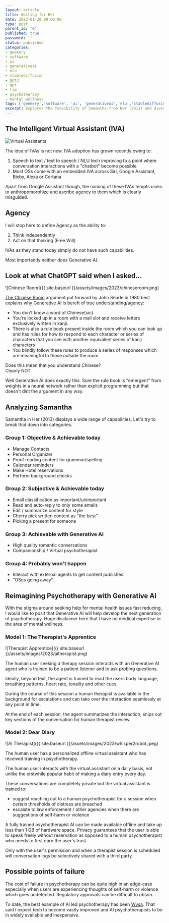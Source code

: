 ```yaml
---
layout: article
title: Waiting for Her
date: 2023-01-28 00:00:00
type: post
parent_id: '0'
published: true
password: ''
status: published
categories:
- geekery
- software
- ai
- generativeai
- nlu
- stablediffusion
- gpt3
- gpt
- llm
- psychotherapy
- mental wellness
tags: ['geekery','software', 'ai', 'generativeai','nlu','stablediffusion','gpt3','gpt','llm', 'psychotherapy', 'mental wellness']
excerpt: Explores the feasibility of Samantha from Her (2013) and dives deeper into AI in the field of psychotherapy
---
```


## The Intelligent Virtual Assistant (IVA)

![Virtual Assistants](https://www.nicepng.com/png/detail/400-4009159_siri-vs-google-vs-alexa-vs-cortana-which.png)

The idea of IVAs is not new. IVA adoption has grown recently owing to:
1. Speech to text / text to speech / NLU tech improving to a point where conversation interactions with a "chatbot" become possible
2. Most OSs come with an embedded IVA across Siri, Google Assistant, Bixby, Alexa or Cortana

Apart from Google Assistant though, the naming of these IVAs tempts users to anthropomorphize and ascribe agency to them which is clearly misguided.   

## Agency
I will stop here to define Agency as the ability to:

1. Think independently
2. Act on that thinking (Free Will)

IVAs as they stand today simply do not have such capabilities.

Most importantly neither does Generative AI.

## Look at what ChatGPT said when I asked...

![Chinese Room]({{ site.baseurl }}/assets/images/2023/chineseroom.png)

[The Chinese Room](https://www.cambridge.org/core/journals/behavioral-and-brain-sciences/article/abs/minds-brains-and-programs/DC644B47A4299C637C89772FACC2706A) argument put forward by John Searle in 1980 best explains why Generative AI is bereft of true understanding/agency:  

- You don't know a word of Chinese(sic).
- You're locked up in a room with a mail slot and receive letters exclusively written in kanji.
- There is also a rule book present inside the room which you can look up and has rules for how to respond to each character or series of characters that you see with another equivalent series of kanji characters
- You blindly follow these rules to produce a series of responses which are meaningful to those outside the room

Does this mean that you understand Chinese?  
Clearly NOT.    

Well Generative AI does exactly this. Sure the rule book is "emergent" from weights in a neural network rather than explicit programming but that doesn't dint the argument in any way.   

## Analyzing Samantha

Samantha in Her (2013) displays a wide range of capabilities. Let's try to break that down into categories.

### Group 1: Objective & Achievable today
- Manage Contacts
- Personal Organizer
- Proof reading content for grammar/spelling
- Calendar reminders
- Make Hotel reservations
- Perform background checks

### Group 2: Subjective & Achievable today
- Email classification as important/unimportant
- Read and auto-reply to only some emails
- Edit / summarize content for style
- Cherry pick written content as "the best"
- Picking a present for someone

### Group 3: Achievable with Generative AI
- High quality romantic conversations
- Companionship / Virtual psychotherapist

### Group 4: Probably won't happen
- Interact with external agents to get content published
- "OSes going away"

## Reimagining Psychotherapy with Generative AI
With the stigma around seeking help for mental health issues fast reducing, I would like to posit that Generative AI will help develop the next generation of psychotherapy. Huge disclaimer here that I have no medical expertise in the area of mental wellness.

### Model 1: The Therapist's Apprentice

![Therapist Apprentice]({{ site.baseurl }}/assets/images/2023/aitherapist.png)

The human user seeking a therapy session interacts with an Generative AI agent who is trained to be a patient listener and to ask probing questions.  

Ideally, beyond text, the agent is trained to read the users body language, breathing patterns, heart rate, tonality and other cues.  

During the course of this session a human therapist is available in the background for escalations and can take over the interaction seamlessly at any point in time.  

At the end of each session, the agent summarizes the interaction, snips out key sections of the conversation for human therapist review.  

### Model 2: Dear Diary

![AI Therapist]({{ site.baseurl }}/assets/images/2023/whisper2robot.jpeg)

The human user has a personalized offline virtual assistant who has received training in psychotherapy.   

The human user interacts with the virtual assistant on a daily basis, not unlike the erstwhile popular habit of making a diary entry every day.   

These conversations are completely private but the virtual assistant is trained to:
- suggest reaching out to a human psychotherapist for a session when certain thresholds of distress are breached
- escalate to law enforcement / other agencies when there are suggestions of self-harm or violence   

A fully trained psychotherapist AI can be made available offline and take up less than 1 GB of hardware space. Privacy guarantees that the user is able to speak freely without reservation as opposed to a human psychotherapist who needs to first earn the user's trust.  

Only with the user's permission and when a therapist session is scheduled will conversation logs be selectively shared with a third party.  
## Possible points of failure

The cost of failure in psychotherapy can be quite high in an edge-case especially when users are experiencing thoughts of self-harm or violence which goes undetected. Regulatory approvals can be difficult to obtain.

To date, the best example of AI led psychotherapy has been [Wysa](https://wysa.com). That said I expect tech to become vastly improved and AI psychotherapists to be in widely available and inexpensive.